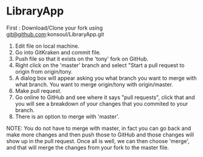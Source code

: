 # LibraryApp

First : Download/Clone your fork using git@github.com:konsoul/LibraryApp.git

1. Edit file on local machine.
2. Go into GitKraken and commit file.
3. Push file so that it exists on the 'tony' fork on GitHub.
4. Right click on the 'master' branch and select "Start a pull request to origin from origin/tony.
5. A dialog box will appear asking you what branch you want to merge with what branch. You want to merge origin/tony with origin/master.
6. Make pull request. 
7. Go online to GitHub and see where it says "pull requests", click that and you will see a breakdown of your changes that you commited to your branch. 
8. There is an option to merge with 'master'. 

NOTE: You do not have to merge with master, in fact you can go back and make more changes and then push those to GitHub and those changes will show up in the pull request. Once all is well, we can then choose 'merge', and that will merge the changes from your fork to the master file. 